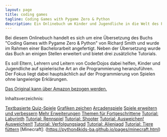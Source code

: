 ```yaml
---
layout: page
title: coding games
tagline: Coding Games with Pygame Zero & Python
description: Ein Onlinebuch um Kinder und Jugendliche in die Welt des Programmierens einzuführen
---
```


Bei diesem Onlinebuch handelt es sich um eine Übersetzung des Buchs "Coding Games with Pygame Zero & Python"
von Richard Smith und wurde im Rahmen einer Bachelorarbeit angefertigt.
Neben der Übersetzung wurde das Buch an einigen Stellen erweitert und bietet drei zusätzliche Tutorials. 

Es soll Eltern, Lehrern und Leitern von CoderDojos dabei helfen, Kinder und Jugendliche auf spielerische Art
an die Programmierung heranzuführen. Der Fokus liegt dabei hauptsächlich auf der Programmierung von Spielen
ohne langwierige Erklärungen. 

[Das Original kann über Amazon bezogen werden.](https://www.amazon.de/Coding-Games-Pygame-Zero-Python/dp/1695028805/)

Inhaltsverzeichnis:

[Textbasierte Quiz-Spiele](https://python4kids-ba.github.io/pages/Textbasierte_QuizSpiele.html)
[Grafiken zeichen](https://python4kids-ba.github.io/pages/grafiken_zeichnen.html)
[Arcadenspiele](https://python4kids-ba.github.io/pages/arcadenspiele.html)
[Spiele erweitern und verbessern](https://python4kids-ba.github.io/pages/spiele_erweitern.html)
[Mehr Erweiterungen](https://python4kids-ba.github.io/pages/mehr_erweiterungen.html)
[Themen für Fortgeschrittene](https://python4kids-ba.github.io/pages/themen_fortgeschrittene.html)
[Tutorial: Labyrinth](https://python4kids-ba.github.io/pages/tutorial_labyrinth.html)
[Tutorial: Rennspiel](https://python4kids-ba.github.io/pages/tutorial_rennspiel.html)
[Tutorial: Shooter](https://python4kids-ba.github.io/pages/tutorial_shooter.html)
[Tutorial: Ausweichen! Ausweichen!!](https://python4kids-ba.github.io/pages/tutorial_ausweichen.html)
[Tutorial: Verfolgungsjagd](https://python4kids-ba.github.io/pages/tutorial_verfolgungsjagd.html)
[Tutorial: Alienjagd](https://python4kids-ba.github.io/pages/tutorial_alienjagd.html)
[Tutorial: Tiere füttern](https://python4kids-ba.github.io/pages/tutorial_tiere_fuettern.html)
[Minecraft]: (https://python4kids-ba.github.io/pages/minecraft.html)
